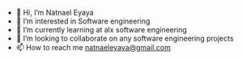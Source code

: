 - 👋 Hi, I’m Natnael Eyaya
- 👀 I’m interested in Software engineering
- 🌱 I’m currently learning at alx software engineering
- 💞️ I’m looking to collaborate on any software engineering projects
- 📫 How to reach me natnaeleyaya@gmail.com

<!---
Naeyaya/Naeyaya is a ✨ special ✨ repository because its `README.md` (this file) appears on your GitHub profile.
You can click the Preview link to take a look at your changes.
--->
